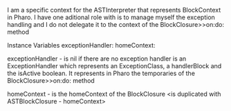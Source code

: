I am a specific context for the ASTInterpreter that represents BlockContext in Pharo. I have one aditional role with is to manage myself the exception handling and I do not delegate it to the context of the BlockClosure>>on:do: methodInstance Variables	exceptionHandler:		<ExceptionHandler>	homeContext:		<AIContext>exceptionHandler	- is nil if there are no exception handler 	  is an ExceptionHandler which represents an ExceptionClass, a handlerBlock and the isActive boolean. It represents in Pharo the temporaries of the BlockClosure>>on:do: methodhomeContext	- is the homeContext of the BlockClosure	 <is duplicated with ASTBlockClosure - homeContext>